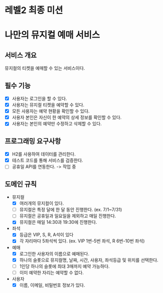 
# 레벨2 최종 미션
# 나만의 뮤지컬 예매 서비스

## 서비스 개요
뮤지컬의 티켓을 예매할 수 있는 서비스이다.

## 필수 기능
- [x] 사용자는 로그인을 할 수 있다.
- [x] 사용자는 뮤지컬 티켓을 예약할 수 있다.
- [x] 모든 사용자는 예약 현황을 확인할 수 있다.
- [x] 사용자 본인은 자신이 한 예약의 상세 정보를 확인할 수 있다.
- [x] 사용자는 본인의 예약만 수정하고 삭제할 수 있다.

## 프로그래밍 요구사항
- [x] H2를 사용하여 데이터를 관리한다.
- [x] 테스트 코드를 통해 서비스를 검증한다.
- [ ] 공휴일 API를 연동한다. -> 작업 중

## 도메인 규칙
- 뮤지컬
    - [x] 여러개의 뮤지컬이 있다.
    - [ ] 뮤지컬은 특정 달에 한 달 동안 진행한다. (ex. 7/1~7/31)
    - [ ] 뮤지컬은 공휴일과 일요일을 제외하고 매일 진행한다.
    - [x] 뮤지컬은 매일 14:30과 19:30에 진행한다.
- 좌석
    - [x] 등급은 VIP, S, R, A석이 있다
    - [x] 각 자리마다 5좌석씩 있다. (ex. VIP 1번-5번 좌석, R 6번-10번 좌석)
- 예매
    - [x] 로그인한 사용자의 이름으로 예매된다.
    - [x] 하나의 슬롯으로 뮤지컬명, 날짜, 시간, 사용자, 좌석등급 및 위치를 선택한다.
    - [ ] 1인당 하나의 슬롯에 최대 3매까지 예약 가능하다.
    - [ ] 이미 예약한 자리는 예약할 수 없다.
- 사용자
    - [x] 이름, 이메일, 비밀번호 정보가 있다.
